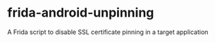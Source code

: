 # frida-android-unpinning
A Frida script to disable SSL certificate pinning in a target application
